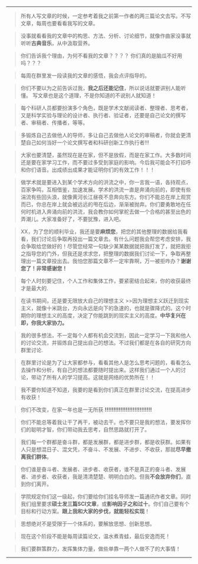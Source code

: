 *** 
> 所有人写文章的时候，一定参考着我之前第一作者的两三篇论文去写。不写文章，每周也要看看我写的文章。

> 没事就看看我的文章中的构思、方法、分析、讨论细节，就像作曲家没事就听听**古典音乐**，从中汲取营养。

> 你们告诉我个理由，为何不看我的文章？？？？  你们真的是脑瓜不好用吗？？？ 

> 每周在群里发一段读我的文章的感悟，我会点评指导的。

> 你们不要以为之前告诉过我，**我之后还能记住**，所以说话就要讲别人能听懂。 写文章也是这个道理，不是你知道的不说别人就知道！

>每个科研人员都要扮演多个角色，既是学术文献阅读者、整理者、思考者，又是科学实验与理论的设计者、执行者、验证者，还要是自己论文的撰写者、审稿者、传播者，等等。

>多锻炼自己去做他人的导师，多让自己去做他人论文的审稿者，你就会更清楚自己如何当好一个论文撰写者和科研创新工作执行者!!! 

>大家也要清楚，虽然现在是在家，但不是放假，而是在家工作。大多数时间还是要在家学习工作，而不要过多受到家庭的影响。今后我可能会不打招呼和你们语音。出成绩出成果才能证明你们的有效工作！！！

>做学术就是要进入到某个学术方向的洪流之中，你一言我一语，各持观点，百家争鸣，互相借鉴，加速发展。学术的洪流一直是奔涌向前的，即使有些湍流有些回头浪，就像黄河长江昼夜不息奔向东方。你们不能总在岸上观赏而已，你总在岸上就会被远远的甩在后边，渐渐被抛弃。你们要勇敢地在任何时机进入奔涌向前的洪流，我会教你如何掌舵去做一个合格的甚至出色的弄潮儿。大家准备好了，不要犹豫，进入吧。

>XX，为了您的顺利毕业，我还是要**麻烦您**，把您的其他整理的数据给我看看，我们讨论后争取再投出一篇文章去。有什么问题我会帮您考虑安排，我会争取给您做好的！尽管您经常一句缺少某某数据就把我打发了，就把我拒之指导您的门外，但我还是求求您，把整理的数据我们讨论一下，争取再整理出一篇文章投出去。我怕您那篇文章不一定牢靠啊，万一被拒咋办？**谢谢您了！非常感谢您！**

> 每个人时刻要记住，个人工作和集体工作，要紧密结合起来，你的收获最终才是最大的.

> 在读书期间，还是要无限放大自己的理想主义 >>因为理想主义跃迁到现实主义，就像十米跳台，方向永远是向下的急速的，也就是骤降式的。这个时期你的理想主义的高度，决定了你能跳到的现实主义的高度。**中华复兴在即，你我大家协力。** 

>我的很多想法，不一定每个人都有机会交流到，因此一定学习一下我和他人的讨论交流，并锻炼自己提出自己的想法。不过我们都是在各自的研究方向群里讨论. 

>在群里讨论是为了让大家都参与，看看其他人是怎么思考问题的，看看怎么去操作和分析，有自己的想法都要随时提出来。这样我们通过一个人的讨论，带动了所有人的学习提高。这就是网络的优势所在！！

>我不要你知道不知道，我要的是看到你们真正在群里讨论交流，在提高进步有收获！

>你们不改变，在家一年也是一无所获 **!!!!!!!!!!!!!!!!!!!!!!!!!!!**

>你们不能总等着我让干了再干，被动去干。也不要只是我的想法，要发挥你们的聪明才智，你们带动我去思考，自然思路就打开了。

>我们每一个群都是奋斗群，都是发展群，都是进步群，都是收获群。如果有人只是想混日子、混文凭，不奋斗、不发展、不进步、不收获，那就**尽早撤离我们群体**。

> 你们谁是奋斗者、发展者、进步者、收获者，谁不是真正的奋斗者、发展者、进步者、收获者，我是清清楚楚、明明白白的。但我**不会放弃你们**，直到你们离开。

>学院规定你们这一级起，你们要给你们挂名导师发一篇通讯作者文章。同时我们组里要求**硕士发三篇SCI文章**，或**影响因子之和过十**。你们自己要有个目标和行动方案。**跟上我和大家的步伐，就能轻松实现**！ 

> 思想绝对不是受限于一个体系的，要解放思想、创新思想。 

>现在这个阶段不能是每周读篇论文，温水煮青蛙，最后安逸而死！

>我们要群策群力，发挥集体力量，做些单靠一两个人做不了的大事情！
*** 
